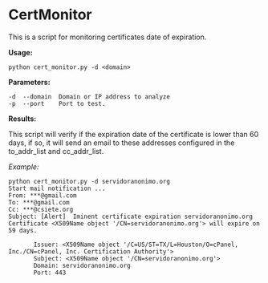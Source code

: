# CertMonitor
This is a script for monitoring certificates date of expiration.

**Usage:**

    python cert_monitor.py -d <domain>
  
**Parameters:**

    -d  --domain  Domain or IP address to analyze
    -p  --port    Port to test.

**Results:**

This script will verify if the expiration date of the certificate is lower than 60 days, if so, it will send an email to these addresses configured in the to_addr_list and cc_addr_list.
  
*Example:*

    python cert_monitor.py -d servidoranonimo.org
    Start mail notification ...  
    From: ***@gmail.com
    To: ***@gmail.com
    Cc: ***@csiete.org
    Subject: [Alert]  Iminent certificate expiration servidoranonimo.org
    Certificate <X509Name object '/CN=servidoranonimo.org'> will expire on 59 days.

           Issuer: <X509Name object '/C=US/ST=TX/L=Houston/O=cPanel, Inc./CN=cPanel, Inc. Certification Authority'>
           Subject: <X509Name object '/CN=servidoranonimo.org'>
           Domain: servidoranonimo.org
           Port: 443
 
